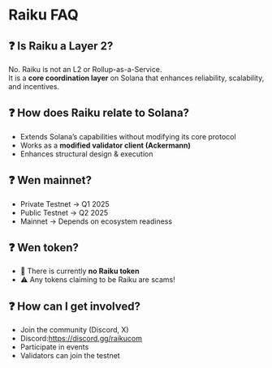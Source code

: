 # Raiku FAQ

## ❓ Is Raiku a Layer 2?
No. Raiku is not an L2 or Rollup-as-a-Service.  
It is a **core coordination layer** on Solana that enhances reliability, scalability, and incentives.

## ❓ How does Raiku relate to Solana?
- Extends Solana’s capabilities without modifying its core protocol  
- Works as a **modified validator client (Ackermann)**  
- Enhances structural design & execution  

## ❓ Wen mainnet?
- Private Testnet → Q1 2025  
- Public Testnet → Q2 2025  
- Mainnet → Depends on ecosystem readiness  

## ❓ Wen token?
- 🚫 There is currently **no Raiku token**  
- ⚠️ Any tokens claiming to be Raiku are scams!  

## ❓ How can I get involved?
- Join the community (Discord, X)  
- Discord:https://discord.gg/raikucom 
- Participate in events  
- Validators can join the testnet

